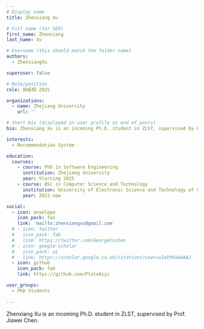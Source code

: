 ```yaml
---
# Display name
title: Zhenxiang Xu

# Full name (for SEO)
first_name: Zhenxiang
last_name: Xu

# Username (this should match the folder name)
authors:
  - ZhenxiangXu

superuser: false

# Role/position
role: 徐振翔 2025

organizations:
  - name: Zhejiang University
    url: ''

# Short bio (displayed in user profile at end of posts)
bio: Zhenxiang Xu is an incoming Ph.D. student in ZLST, supervised by Prof. Jiawei Chen.

interests:
  - Recommendation System

education:
  courses:
    - course: PhD in Software Engineering
      institution: Zhejiang University
      year: Starting 2025
    - course: BSc in Computer Science and Technology
      institution: University of Electronic Science and Technology of China
      year: 2021-now

social:
  - icon: envelope
    icon_pack: fas
    link: 'mailto:zhenxiangxv@gmail.com'
  # - icon: twitter
  #   icon_pack: fab
  #   link: https://twitter.com/GeorgeCushen
  # - icon: google-scholar
  #   icon_pack: ai
  #   link: https://scholar.google.co.uk/citations?user=sIwtMXoAAAAJ
  - icon: github
    icon_pack: fab
    link: https://github.com/PlutoAiyi

user_groups:
  - PhD Students
  
---
```


Zhenxiang Xu is an incoming Ph.D. student in ZLST, supervised by Prof. Jiawei Chen.
